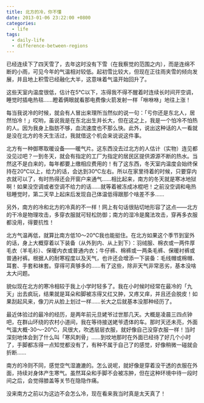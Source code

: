 ```yaml
---
title: 北方的冷，你不懂
date: 2013-01-06 23:22:00 +0800
categories:
  - life
tags:
  - daily-life
  - difference-between-regions
---
```

已经连续下了四天雪了，去年这时没有下雪（在我察觉的范围之内），而是连绵不断的小雨，可见今年的气温相对较低。起初雪比较大，但现在正往雨夹雪的倾向发展，并且地上积雪已经融化大半，这意味着气温开始回升了。

这些天室内温度很低，估计在5℃以下，冻得我不得不醒着时连续长时间开空调，睡觉时插电热毯……瞪着俩眼就看那电费像火箭发射一样「咻咻咻」地往上涨！

每当我说冷的时候，就会有人冒出来理所当然似的说一句：「亏你还是东北人，居然怕冷！」哎哟，虽说我是在东北出生并长大，但在这之上，我是一个怕冷不怕热的人。因为我身上脂肪不够，血流速度也不那么快。此外，说出这种话的人一看就是没在北方的冬天生活过，我就借这个机会来说说这件事。

北方有一种御寒取暖设备——暖气片。这东西没去过北方的人估计（实物）连见都没见过吧？一到冬天，就会有指定的工厂为指定的居民区提供源源不断的热水。当然这不是白来的，每年都要上缴相应费用的！有了这东西，冬天室内温度会始终保持在20℃以上，给力的话，会达到30℃左右。所以在家里待着的时候，只要穿内衣就可以了，有时热得还会开窗户来通气……相比起来，南方的冬天就是寒冰地狱啊！如果没空调或者空调不给力的话……就等着被冻成冰棍吧！之前没空调和电热毯睡觉时，第二天早上起床后发现自己体温低得跟那个啥差不多……

另外，南方的冷和北方的冷真的不一样！网上有句话很贴切地形容了这点——北方的干冷是物理攻击，多穿衣服就可轻松防御；南方的湿冷是魔法攻击，穿再多衣服都没用，得要抗性！

北方气温再低，就算比南方低10～20℃我也能挺住。在北方如果这个季节到室外的话，身上大概穿着以下装备（从外到内、从上到下）：羽绒服、棉衣或一两件厚毛衣（羊毛衫）、保暖内衣或普通内衣；牛仔裤、棉裤或一两条毛裤、保暖衬裤或普通衬裤。根据人的耐寒程度以及天气，也许还会增添一下装备：毛线帽或棉帽、耳套、手套和袜套。穿得可真够多的……有了这些，除非天气非常恶劣，基本没啥太大问题。

貌似现在北方的寒冷相较于我上小学时轻多了。我在小时候时经常在最冷的「九天」出去疯玩，结果就是耳朵和脚被冻得又红又肿，又疼又痒，并且还会脱皮！如果刮起风来，像刀片从脸上划过一样……长大之后就基本没那种经历了。

最近体验过的最冷的经历，是两年前元旦姥爷过世那几天。大概是凌晨三四点钟吧，在群山环绕的农村小道间，我在等待接送姥爷遗体的车。那时天还未亮，外面气温大概-30～-20℃，风很大，吹透层层衣服，就好像自己没穿衣服一样！当时深刻地体会到了什么叫「寒风刺骨」……到坟地那时在外面已经待了好几个小时了，手脚都冻得一点知觉都没有了，有种不属于自己了的感觉，好像稍微一碰就会折断……

南方的冷则不同，感觉空气湿漉漉的。怎么说呢，就好像是穿着没干透的衣服在外面，持续对身体产生寒气。虽然耳朵和手脚不会被冻肿，但在这种环境中待一段时间之后，会觉得膝盖等关节在隐隐作痛。

没来南方之前以为这边不会怎么冷，现在看来我当时真是太天真了！
